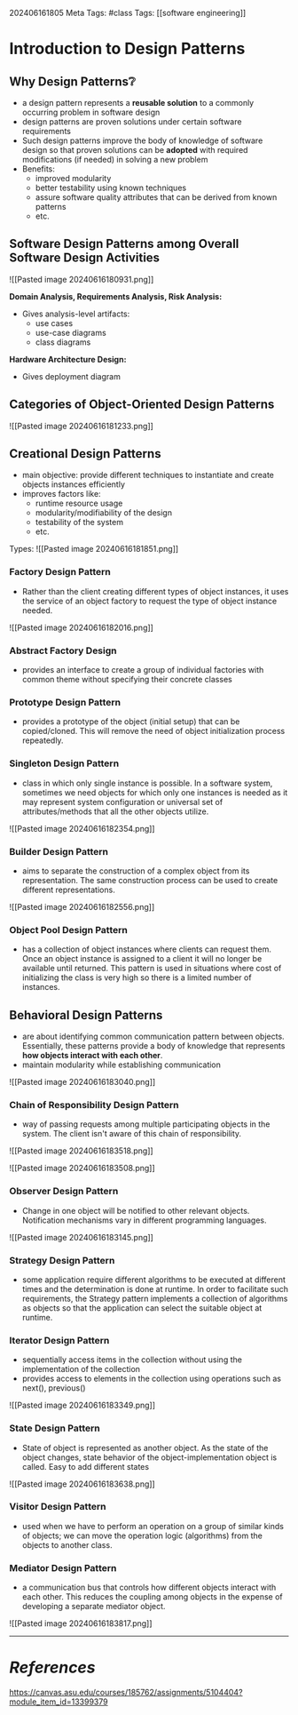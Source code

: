202406161805
Meta Tags: #class 
Tags: [[software engineering]]

# Introduction to Design Patterns

## Why Design Patterns❔

- a design pattern represents a **reusable solution** to a commonly occurring problem in software design
- design patterns are proven solutions under certain software requirements
- Such design patterns improve the body of knowledge of software design so that proven solutions can be **adopted** with required modifications (if needed) in solving a new problem
- Benefits:
	- improved modularity
	- better testability using known techniques
	- assure software quality attributes that can be derived from known patterns
	- etc.

## Software Design Patterns among Overall Software Design Activities

![[Pasted image 20240616180931.png]]

**Domain Analysis, Requirements Analysis, Risk Analysis:** 
- Gives analysis-level artifacts:
	- use cases
	- use-case diagrams
	- class diagrams

**Hardware Architecture Design:**
- Gives deployment diagram

## Categories of Object-Oriented Design Patterns

![[Pasted image 20240616181233.png]]

## Creational Design Patterns

- main objective: provide different techniques to instantiate and create objects instances efficiently
- improves factors like:
	- runtime resource usage
	- modularity/modifiability of the design
	- testability of the system
	- etc.

Types:
![[Pasted image 20240616181851.png]]

### Factory Design Pattern

- Rather than the client creating different types of object instances, it uses the service of an object factory to request the type of object instance needed.

![[Pasted image 20240616182016.png]]

### Abstract Factory Design

- provides an interface to create a group of individual factories with common theme without specifying their concrete classes

### Prototype Design Pattern

- provides a prototype of the object (initial setup) that can be copied/cloned. This will remove the need of object initialization process repeatedly.

### Singleton Design Pattern

- class in which only single instance is possible. In a software system, sometimes we need objects for which only one instances is needed as it may represent system configuration or universal set of attributes/methods that all the other objects utilize.

![[Pasted image 20240616182354.png]]

### Builder Design Pattern

- aims to separate the construction of a complex object from its representation. The same construction process can be used to create different representations.

![[Pasted image 20240616182556.png]]

### Object Pool Design Pattern

- has a collection of object instances where clients can request them. Once an object instance is assigned to a client it will no longer be available until returned. This pattern is used in situations where cost of initializing the class is very high so there is a limited number of instances.

## Behavioral Design Patterns

- are about identifying common communication pattern between objects. Essentially, these patterns provide a body of knowledge that represents **how objects interact with each other**.
- maintain modularity while establishing communication

![[Pasted image 20240616183040.png]]

### Chain of Responsibility Design Pattern

- way of passing requests among multiple participating objects in the system. The client isn't aware of this chain of responsibility.

![[Pasted image 20240616183518.png]]

![[Pasted image 20240616183508.png]]

### Observer Design Pattern

- Change in one object will be notified to other relevant objects. Notification mechanisms vary in different programming languages.

![[Pasted image 20240616183145.png]]

### Strategy Design Pattern

- some application require different algorithms to be executed at different times and the determination is done at runtime. In order to facilitate such requirements, the Strategy pattern implements a collection of algorithms as objects so that the application can select the suitable object at runtime.

### Iterator Design Pattern

- sequentially access items in the collection without using the implementation of the collection
- provides access to elements in the collection using operations such as next(), previous()

![[Pasted image 20240616183349.png]]

### State Design Pattern

- State of object is represented as another object. As the state of the object changes, state behavior of the object-implementation object is called. Easy to add different states

![[Pasted image 20240616183638.png]]

### Visitor Design Pattern

- used when we have to perform an operation on a group of similar kinds of objects; we can move the operation logic (algorithms) from the objects to another class. 

### Mediator Design Pattern

- a communication bus that controls how different objects interact with each other. This reduces the coupling among objects in the expense of developing a separate mediator object.

![[Pasted image 20240616183817.png]]





---
# *References*
https://canvas.asu.edu/courses/185762/assignments/5104404?module_item_id=13399379
